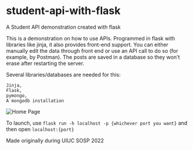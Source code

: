 # student-api-with-flask
A Student API demonstration created with flask

This is a demonstration on how to use APIs. Programmed in flask with libraries like jinja, it also provides front-end support. You can either manually edit the data through front end or use an API call to do so (for example, by Postman). The posts are saved in a database so they won't erase after restarting the server.

Several libraries/databases are needed for this:
```
Jinja,
Flask,
pymongo,
A mongodb installation
```



![Home Page](/assets/images/home.png)

To launch, use ```flask run -h localhost -p {whichever port you want}``` and then open ```localhost:{port}```

Made originally during UIUC SOSP 2022
